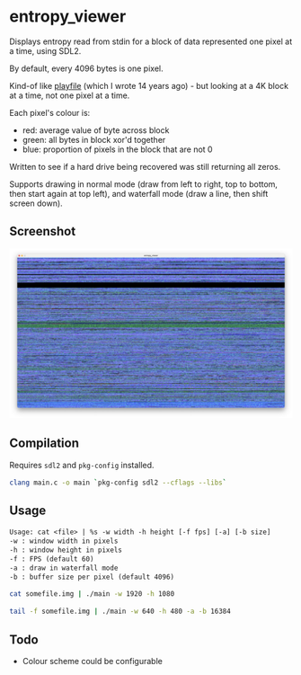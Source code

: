 # entropy_viewer

Displays entropy read from stdin for a block of data represented one pixel at a time, using SDL2. 

By default, every 4096 bytes is one pixel.

Kind-of like [playfile](https://github.com/gm-stack/playfile) (which I wrote 14 years ago) - but looking at a 4K block at a time, not one pixel at a time.

Each pixel's colour is:

- red: average value of byte across block
- green: all bytes in block xor'd together
- blue: proportion of pixels in the block that are not 0

Written to see if a hard drive being recovered was still returning all zeros.

Supports drawing in normal mode (draw from left to right, top to bottom, then start again at top left), and waterfall mode (draw a line, then shift screen down).

## Screenshot

![screenshot showing static like pattern at top of image](screenshot.jpg)

## Compilation

Requires `sdl2` and `pkg-config` installed.

```bash
clang main.c -o main `pkg-config sdl2 --cflags --libs`
```

## Usage

```
Usage: cat <file> | %s -w width -h height [-f fps] [-a] [-b size]
-w : window width in pixels
-h : window height in pixels
-f : FPS (default 60)
-a : draw in waterfall mode
-b : buffer size per pixel (default 4096)
```

```bash
cat somefile.img | ./main -w 1920 -h 1080
```

```bash
tail -f somefile.img | ./main -w 640 -h 480 -a -b 16384
```

## Todo

- Colour scheme could be configurable